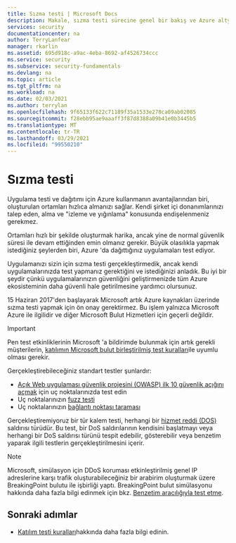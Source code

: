 ```yaml
---
title: Sızma testi | Microsoft Docs
description: Makale, sızma testi sürecine genel bir bakış ve Azure altyapısında çalışan uygulamanıza yönelik bir kalem testinin nasıl gerçekleştirileceğini açıklar.
services: security
documentationcenter: na
author: TerryLanfear
manager: rkarlin
ms.assetid: 695d918c-a9ac-4eba-8692-af4526734ccc
ms.service: security
ms.subservice: security-fundamentals
ms.devlang: na
ms.topic: article
ms.tgt_pltfrm: na
ms.workload: na
ms.date: 02/03/2021
ms.author: terrylan
ms.openlocfilehash: 9f65133f622c71189f35a1533e278ca09ab02085
ms.sourcegitcommit: f28ebb95ae9aaaff3f87d8388a09b41e0b3445b5
ms.translationtype: MT
ms.contentlocale: tr-TR
ms.lasthandoff: 03/29/2021
ms.locfileid: "99550210"
---
```

# <a name="penetration-testing"></a>Sızma testi

Uygulama testi ve dağıtımı için Azure kullanmanın avantajlarından biri, oluşturulan ortamları hızlıca almanızı sağlar. Kendi şirket içi donanımlarınızı talep eden, alma ve "izleme ve yığınlama" konusunda endişelenmeniz gerekmez.

Ortamları hızlı bir şekilde oluşturmak harika, ancak yine de normal güvenlik süresi ile devam ettiğinden emin olmanız gerekir. Büyük olasılıkla yapmak istediğiniz şeylerden biri, Azure 'da dağıttığınız uygulamaları test ediyor.

Uygulamanızı sizin için sızma testi gerçekleştirmedik, ancak kendi uygulamalarınızda test yapmanız gerektiğini ve istediğinizi anladık. Bu iyi bir şeydir çünkü uygulamalarınızın güvenliğini geliştirmenizde tüm Azure ekosisteminin daha güvenli hale getirilmesine yardımcı olursunuz.

15 Haziran 2017'den başlayarak Microsoft artık Azure kaynakları üzerinde sızma testi yapmak için ön onay gerektirmez. Bu işlem yalnızca Microsoft Azure ile ilgilidir ve diğer Microsoft Bulut Hizmetleri için geçerli değildir.

>[!IMPORTANT]
>Pen test etkinliklerinin Microsoft 'a bildirimde bulunmak için artık gerekli müşterilerin, [katılımın Microsoft bulut birleştirilmiş test kuralları](https://technet.microsoft.com/mt784683)ile uyumlu olması gerekir.

Gerçekleştirebileceğiniz standart testler şunlardır:

* [Açık Web uygulaması güvenlik projesini (OWASP) ilk 10 güvenlik açığını açmak](https://www.owasp.org/index.php/Category:OWASP_Top_Ten_Project) için uç noktalarınızda test edin
* Uç noktalarınızın [fuzz testi](https://cloudblogs.microsoft.com/microsoftsecure/2007/09/20/fuzz-testing-at-microsoft-and-the-triage-process/)
* Uç noktalarınızın [bağlantı noktası taraması](https://en.wikipedia.org/wiki/Port_scanner)

Gerçekleştiremiyoruz bir tür kalem testi, herhangi bir [hizmet reddi (DOS)](https://en.wikipedia.org/wiki/Denial-of-service_attack) saldırısı türüdür. Bu test, bir DoS saldırılarının kendisini başlatmayı veya herhangi bir DoS saldırısı türünü tespit edebilir, gösterebilir veya benzetim yaparak ilgili testlerin gerçekleştirilmesini içerir.

>[!Note]
>Microsoft, simülasyon için DDoS koruması etkinleştirilmiş genel IP adreslerine karşı trafik oluşturabileceğiniz bir arabirim oluşturmak üzere BreakingPoint bulutu ile işbirliği yaptı. BreakingPoint bulut simülasyonu hakkında daha fazla bilgi edinmek için bkz. [Benzetim aracılığıyla test etme](../../ddos-protection/test-through-simulations.md).

## <a name="next-steps"></a>Sonraki adımlar

* [Katılım testi kuralları](https://www.microsoft.com/msrc/pentest-rules-of-engagement?rtc=2)hakkında daha fazla bilgi edinin.
